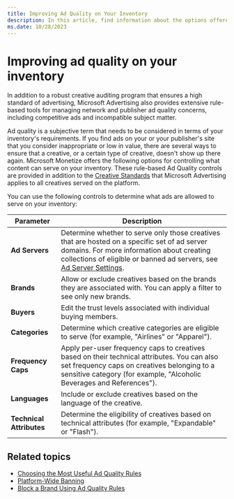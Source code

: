 ```yaml
---
title: Improving Ad Quality on Your Inventory
description: In this article, find information about the options offered by Monetize to control what content can serve on your inventory.
ms.date: 10/28/2023
---
```


# Improving ad quality on your inventory

In addition to a robust creative auditing program that ensures a high standard of advertising, Microsoft Advertising also provides extensive rule-based tools for managing network and publisher ad quality concerns, including competitive ads and incompatible subject matter.

Ad quality is a subjective term that needs to be considered in terms of your inventory's requirements. If you find ads on your or your publisher's site that you consider inappropriate or low in value, there are several ways to ensure that a creative, or a certain type of creative, doesn't show up there again. Microsoft Monetize offers the following options for controlling what content can serve on your inventory. These rule-based Ad Quality controls are provided in addition to the [Creative Standards](creative-standards.md) that Microsoft Advertising applies to all creatives served on the platform.

You can use the following controls to determine what ads are allowed to serve on your inventory:

| Parameter | Description |
|---|---|
| **Ad Servers** | Determine whether to serve only those creatives that are hosted on a specific set of ad server domains. For more information about creating collections of eligible or banned ad servers, see [Ad Server Settings](ad-server-settings.md). |
| **Brands** | Allow or exclude creatives based on the brands they are associated with. You can apply a filter to see only new brands. |
| **Buyers** | Edit the trust levels associated with individual buying members. |
| **Categories** | Determine which creative categories are eligible to serve (for example, "Airlines" or "Apparel"). |
| **Frequency Caps** | Apply per-user frequency caps to creatives based on their technical attributes. You can also set frequency caps on creatives belonging to a sensitive category (for example, "Alcoholic Beverages and References"). |
| **Languages** | Include or exclude creatives based on the language of the creative. |
| **Technical Attributes** | Determine the eligibility of creatives based on technical attributes (for example, "Expandable" or "Flash"). |

## Related topics

- [Choosing the Most Useful Ad Quality Rules](choosing-the-most-useful-ad-quality-rules.md)
- [Platform-Wide Banning](platform-wide-banning.md)
- [Block a Brand Using Ad Quality Rules](block-a-brand-using-ad-quality-rules.md)
